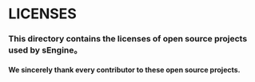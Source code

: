 # LICENSES
### This directory contains the licenses of open source projects used by sEngine。
#### We sincerely thank every contributor to these open source projects.
